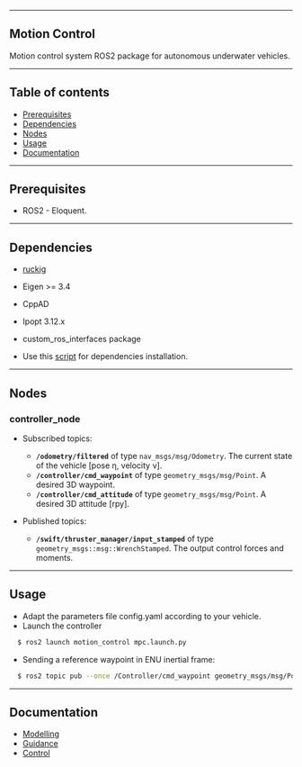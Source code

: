--------
Motion Control
------

Motion control system ROS2 package for autonomous underwater vehicles.

--------
Table of contents
------

* [Prerequisites](#Prerequisites)
* [Dependencies](#Dependencies )
* [Nodes](#Nodes)
* [Usage](#Usage)
* [Documentation](#Documentation)

--------
Prerequisites
------

* ROS2 - Eloquent.

--------
Dependencies
------

* [ruckig](https://github.com/pantor/ruckig)
* Eigen >= 3.4
* CppAD
* Ipopt 3.12.x
* custom_ros_interfaces package

* Use this [script](https://github.com/VorteX-co/VAUV/tree/master/tools/scripts/mpc_setup) for dependencies installation.

--------
Nodes
------

### controller_node

- Subscribed topics:
  - **`/odometry/filtered`** of type `nav_msgs/msg/Odometry`. The current state of the vehicle [pose η, velocity ν].
  - **`/controller/cmd_waypoint`** of type `geometry_msgs/msg/Point`. A desired 3D waypoint.
  - **`/controller/cmd_attitude`** of type `geometry_msgs/msg/Point`. A desired 3D attitude [rpy].

- Published topics:
  - **`/swift/thruster_manager/input_stamped`** of type `geometry_msgs::msg::WrenchStamped`. The output control forces and moments.

--------
Usage
------

* Adapt the parameters file config.yaml according to your vehicle.
* Launch the controller

```sh
  $ ros2 launch motion_control mpc.launch.py
```

* Sending a reference waypoint in ENU inertial frame:

```sh
  $ ros2 topic pub --once /Controller/cmd_waypoint geometry_msgs/msg/Point "{x: 10.0 , y: 10.0, z: -10.0}"
```

--------
Documentation
------

* [Modelling](docs/model/model.md)
* [Guidance](docs/guidance/guidance.md)
* [Control](docs/control/mpc/mpc.md)

